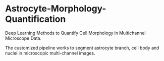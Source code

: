 # Astrocyte-Morphology-Quantification
Deep Learning Methods to Quantify Cell Morphology in Multichannel Microscope Data. 

The customized pipeline works to segment astrocyte branch, cell body and nuclei in microscopic multi-channel images. 
